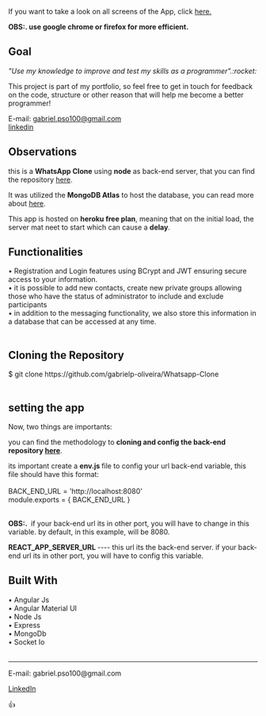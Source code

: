 <p> If you want to take a look on all screens of the App, click <a href="https://gabrielp-oliveira.github.io/Whatsapp-Clone/" target="_blank">here.</a></p>
<p><Strong>OBS:. use google chrome or firefox for more efficient.</strong></p>
<h2>Goal</h2> 
<p><i>"Use my knowledge to improve and test my skills as a programmer".:rocket:</i></p>

<p>This project is part of my portfolio, so feel free to get in touch for feedback on the code, structure or other reason that will help me become a better programmer!</p>

<span>E-mail: <a>gabriel.pso100@gmail.com</a ></span><br>
<span><a target="_blank" href="https://www.linkedin.com/in/gabriel-97-oliveira">linkedin</a></span><br>

<h2>Observations</h2>


<p>this is a <strong>WhatsApp Clone</strong> using <strong>node</strong> as back-end server, that you can find the repository <a href="https://github.com/gabrielp-oliveira/Whatsapp-Clone-backEnd" target="_blank">here</a>.</p>

<p>It was utilized the <strong>MongoDB Atlas</strong>  to host the database, you can read more about <a href="https://www.mongodb.com/cloud/atlas/lp/try2?utm_content=na&utm_source=google&utm_campaign=gs_americas_brazil_search_core_brand_atlas_desktop&utm_term=atlas%20mongodb&utm_medium=cpc_paid_search&utm_ad=e&utm_ad_campaign_id=13564785545&gclid=EAIaIQobChMIjv-T2rDh8QIV6-jtCh2KEQF1EAAYASAAEgJ-ivD_BwE" target="_blank">here</a>.</p>

<p>
This app is hosted on <strong>heroku free plan</strong>, meaning that on the initial load, the server mat neet to start which can cause a <strong>delay</strong>.
</p>
	
<h2>Functionalities</h2>
• Registration and Login features using BCrypt and JWT
ensuring secure access to your information.<br>
• it is possible to add new contacts, create new private groups allowing those who have the status of administrator to include and exclude participants<br>
• in addition to the messaging functionality, we also store this information in a database that can be accessed at any time.<br><br>



<h2>Cloning the Repository</h2>
<span>$ git clone https://github.com/gabrielp-oliveira/Whatsapp-Clone</span><br>
<br>

<h2>setting the app</h2>
Now, two things are importants:<br>

 <p>you can find the methodology to <strong>cloning and config the back-end repository <a target="_blank" href="https://github.com/gabrielp-oliveira/Whatsapp-Clone-backEnd"> here</a></strong>.</p>

<p>its important create a <Strong>env.js </strong>file to config your url back-end variable, this file should have this format:<br><br>
BACK_END_URL = 'http://localhost:8080'<br>
module.exports = {
  BACK_END_URL
}<br><br>

<P><strong>OBS:.&nbsp;</strong> if your back-end url its in other port, you will have to change in this variable. by default, in this example, will be 8080.</P>
<p>

<strong>REACT_APP_SERVER_URL </strong> <i>---- </i>this url its the back-end server. if your back-end url its in other port, you will have to config this variable.<br>


<h2>Built With</h2>
<span>• Angular Js </span><br>
<span>• Angular Material UI</span><br>
<span>• Node Js</span><br>
<span>• Express</span><br>
<span>• MongoDb</span><br>
<span>• Socket Io</span><br><br>

<hr>
<span>E-mail: <a>gabriel.pso100@gmail.com</a ></span><br>

<span><a href ="http://www.linkedin.com/in/gabriel-97-oliveira" target="_blank">LinkedIn</a> </span><br>

:thumbsup:
